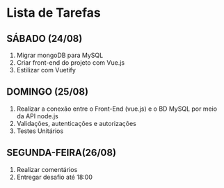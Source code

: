 # Lista de Tarefas

## SÁBADO (24/08)

1. Migrar mongoDB para MySQL
2. Criar front-end do projeto com Vue.js
3. Estilizar com Vuetify

## DOMINGO (25/08)

1. Realizar a conexão entre o Front-End (vue.js) e o BD MySQL por meio da API node.js
2. Validações, autenticações e autorizações
3. Testes Unitários

## SEGUNDA-FEIRA(26/08)

1. Realizar comentários
2. Entregar desafio até 18:00
